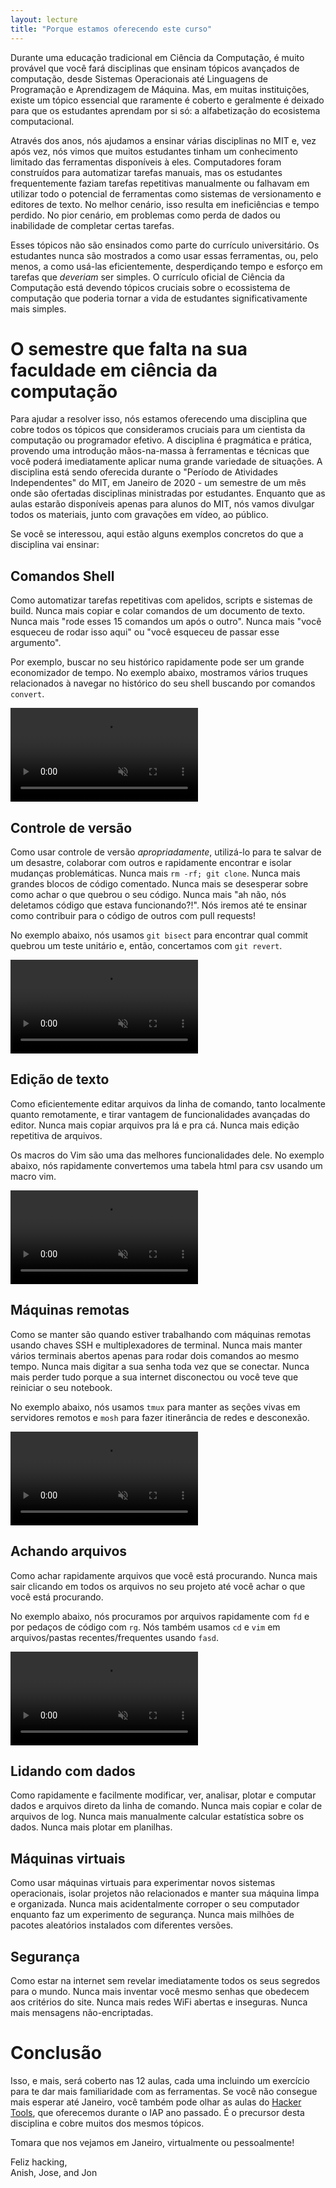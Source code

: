 ```yaml
---
layout: lecture
title: "Porque estamos oferecendo este curso"
---
```


Durante uma educação tradicional em Ciência da Computação, é muito provável
que você fará disciplinas que ensinam tópicos avançados de computação, desde
Sistemas Operacionais até Linguagens de Programação e Aprendizagem de Máquina.
Mas, em muitas instituições, existe um tópico essencial que raramente é coberto
e geralmente é deixado para que os estudantes aprendam por si só: a alfabetização
do ecosistema computacional.

Através dos anos, nós ajudamos a ensinar várias disciplinas no MIT e, vez após vez,
nós vimos que muitos estudantes tinham um conhecimento limitado das ferramentas disponíveis
à eles. Computadores foram construídos para automatizar tarefas manuais, mas os estudantes
frequentemente faziam tarefas repetitivas manualmente ou falhavam em utilizar todo o potencial
de ferramentas como sistemas de versionamento e editores de texto. No melhor cenário, isso
resulta em ineficiências e tempo perdido. No pior cenário, em problemas como perda de dados
ou inabilidade de completar certas tarefas.

Esses tópicos não são ensinados como parte do currículo universitário. Os estudantes
nunca são mostrados a como usar essas ferramentas, ou, pelo menos, a como usá-las
eficientemente, desperdiçando tempo e esforço em tarefas que _deveriam_ ser simples.
O currículo oficial de Ciência da Computação está devendo tópicos cruciais sobre o
ecossistema de computação que poderia tornar a vida de estudantes significativamente mais simples.

# O semestre que falta na sua faculdade em ciência da computação

Para ajudar a resolver isso, nós estamos oferecendo uma disciplina que cobre todos os tópicos
que consideramos cruciais para um cientista da computação ou programador efetivo.
A disciplina é pragmática e prática, provendo uma introdução mãos-na-massa à ferramentas
e técnicas que você poderá imediatamente aplicar numa grande variedade de situações.
A disciplina está sendo oferecida durante o "Período de Atividades Independentes" do MIT,
em Janeiro de 2020 - um semestre de um mês onde são ofertadas disciplinas ministradas por
estudantes. Enquanto que as aulas estarão disponíveis apenas para alunos do MIT, nós vamos
divulgar todos os materiais, junto com gravações em vídeo, ao público.

Se você se interessou, aqui estão alguns exemplos concretos do que a
disciplina vai ensinar:

## Comandos Shell

Como automatizar tarefas repetitivas com apelidos, scripts e
sistemas de build. Nunca mais copiar e colar comandos de um
documento de texto. Nunca mais "rode esses 15 comandos um
após o outro". Nunca mais "você esqueceu de rodar isso aqui"
ou "você esqueceu de passar esse argumento".

Por exemplo, buscar no seu histórico rapidamente pode ser um grande economizador de tempo.
No exemplo abaixo, mostramos vários truques relacionados à navegar no histórico do seu
shell buscando por comandos `convert`.

<video autoplay="autoplay" loop="loop" controls muted playsinline  oncontextmenu="return false;"  preload="auto"  class="demo">
  <source src="/static/media/demos/history.mp4" type="video/mp4">
</video>

## Controle de versão

Como usar controle de versão _apropriadamente_, utilizá-lo para
te salvar de um desastre, colaborar com outros e rapidamente encontrar e
isolar mudanças problemáticas. Nunca mais `rm -rf; git clone`. Nunca mais
grandes blocos de código comentado. Nunca mais se desesperar sobre como
achar o que quebrou o seu código. Nunca mais "ah não, nós deletamos código
que estava funcionando?!". Nós iremos até te ensinar como contribuir para
o código de outros com pull requests!

No exemplo abaixo, nós usamos `git bisect` para encontrar qual commit quebrou um teste 
unitário e, então, concertamos com `git revert`.

<video autoplay="autoplay" loop="loop" controls muted playsinline  oncontextmenu="return false;"  preload="auto"  class="demo">
  <source src="/static/media/demos/git.mp4" type="video/mp4">
</video>

## Edição de texto

Como eficientemente editar arquivos da linha de comando, tanto localmente
quanto remotamente, e tirar vantagem de funcionalidades avançadas do editor.
Nunca mais copiar arquivos pra lá e pra cá. Nunca mais edição repetitiva de arquivos.

Os macros do Vim são uma das melhores funcionalidades dele. No exemplo abaixo, nós rapidamente convertemos uma tabela html para csv usando um macro vim.

<video autoplay="autoplay" loop="loop" controls muted playsinline  oncontextmenu="return false;"  preload="auto"  class="demo">
  <source src="/static/media/demos/vim.mp4" type="video/mp4">
</video>

## Máquinas remotas

Como se manter são quando estiver trabalhando com máquinas remotas
usando chaves SSH e multiplexadores de terminal. Nunca mais manter
vários terminais abertos apenas para rodar dois comandos ao mesmo
tempo. Nunca mais digitar a sua senha toda vez que se conectar.
Nunca mais perder tudo porque a sua internet disconectou ou você
teve que reiniciar o seu notebook.

No exemplo abaixo, nós usamos `tmux` para manter as seções vivas em servidores remotos e `mosh` para fazer itinerância de redes e desconexão.

<video autoplay="autoplay" loop="loop" controls muted playsinline  oncontextmenu="return false;"  preload="auto"  class="demo">
  <source src="/static/media/demos/ssh.mp4" type="video/mp4">
</video>

## Achando arquivos

Como achar rapidamente arquivos que você está procurando.
Nunca mais sair clicando em todos os arquivos no seu projeto
até você achar o que você está procurando.

No exemplo abaixo, nós procuramos por arquivos rapidamente com `fd` e por pedaços de código com `rg`.
Nós também usamos `cd` e `vim` em arquivos/pastas recentes/frequentes usando `fasd`.

<video autoplay="autoplay" loop="loop" controls muted playsinline  oncontextmenu="return false;"  preload="auto"  class="demo">
  <source src="/static/media/demos/find.mp4" type="video/mp4">
</video>

## Lidando com dados

Como rapidamente e facilmente modificar, ver, analisar, plotar e computar
dados e arquivos direto da linha de comando. Nunca mais copiar e colar
de arquivos de log. Nunca mais manualmente calcular estatística sobre os dados.
Nunca mais plotar em planilhas.

## Máquinas virtuais

Como usar máquinas virtuais para experimentar novos sistemas operacionais,
isolar projetos não relacionados e manter sua máquina limpa e organizada.
Nunca mais acidentalmente corroper o seu computador enquanto faz um experimento
de segurança. Nunca mais milhões de pacotes aleatórios instalados com diferentes versões.

## Segurança

Como estar na internet sem revelar imediatamente todos os seus segredos
para o mundo. Nunca mais inventar você mesmo senhas que obedecem aos critérios
do site. Nunca mais redes WiFi abertas e inseguras. Nunca mais mensagens não-encriptadas.

# Conclusão

Isso, e mais, será coberto nas 12 aulas, cada uma incluindo um exercício
para te dar mais familiaridade com as ferramentas. Se você não consegue
mais esperar até Janeiro, você também pode olhar as aulas do
[Hacker Tools](https://hacker-tools.github.io/lectures/), que
oferecemos durante o IAP ano passado. É o precursor desta disciplina e cobre
muitos dos mesmos tópicos.

Tomara que nos vejamos em Janeiro, virtualmente ou pessoalmente!

Feliz hacking,<br>
Anish, Jose, and Jon
